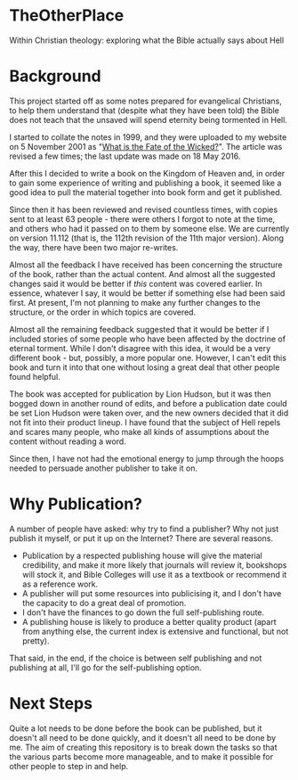 # TheOtherPlace

Within Christian theology: exploring what the Bible actually says about Hell

# Background

This project started off as some notes prepared for evangelical Christians, 
to help them understand that (despite what they have been told) the Bible 
does not teach that the unsaved will spend eternity being tormented in Hell.

I started to collate the notes in 1999, and they were uploaded to my website 
on 5 November 2001 as 
"[What is the Fate of the Wicked?](http://hazelden.org.uk/pt03/art_pt121_fate_of_wicked.htm)".
The article was revised a few times; the last update was made on 18 May 2016.

After this I decided to write a book on the Kingdom of Heaven and, in order to gain 
some experience of writing and publishing a book, it seemed like a good idea to
pull the material together into book form and get it published.

Since then it has been reviewed and revised countless times, with copies sent to
at least 63 people - there were others I forgot to note at the time, and others who
had it passed on to them by someone else.  We are currently on version 11.112 
(that is, the 112th revision of the 11th major version). Along the way, there have 
been two major re-writes.

Almost all the feedback I have received has been concerning the structure of the 
book, rather than the actual content.  And almost all the suggested changes said
it would be better if *this* content was covered earlier.  In essence, whatever I
say, it would be better if something else had been said first. At present, I'm
not planning to make any further changes to the structure, or the order in which 
topics are covered.

Almost all the remaining feedback suggested that it would be better if I included 
stories of some people who have been affected by the doctrine of eternal torment.
While I don't disagree with this idea, it would be a very different book - but,
possibly, a more popular one.  However, I can't edit this book and turn it into 
that one without losing  a great deal that other people found helpful.

The book was accepted for publication by Lion Hudson, but it was then bogged down 
in another round of edits, and before a publication date could be set Lion Hudson 
were taken over, and the new owners decided that it did not fit into their 
product lineup.  I have found that the subject of Hell repels and scares many people, 
who make all kinds of assumptions about the content without reading a word.

Since then, I have not had the emotional energy to jump through the hoops needed to
persuade another publisher to take it on.

# Why Publication?

A number of people have asked: why try to find a publisher?  Why not just 
publish it myself, or put it up on the Internet?  There are several reasons.

- Publication by a respected publishing house will give the material credibility,
  and make it more likely that journals will review it, bookshops will stock it,
  and Bible Colleges will use it as a textbook or recommend it as a reference work.
- A publisher will put some resources into publicising it, and I don't have the
  capacity to do a great deal of promotion.
- I don't have the finances to go down the full self-publishing route.
- A publishing house is likely to produce a better quality product (apart from
  anything else, the current index is extensive and functional, but not pretty).

That said, in the end, if the choice is between self publishing and not 
publishing at all, I'll go for the self-publishing option.

# Next Steps

Quite a lot needs to be done before the book can be published, but it doesn't 
all need to be done quickly, and it doesn't all need to be done by me. The aim
of creating this repository is to break down the tasks so that the various 
parts become more manageable, and to make it possible for other people to step
in and help.
